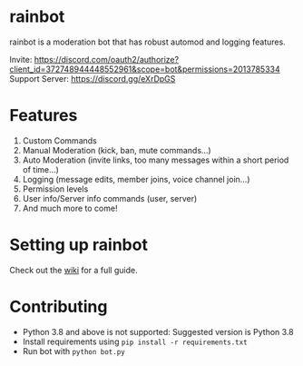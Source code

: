 # rainbot

rainbot is a moderation bot that has robust automod and logging features.

Invite: <https://discord.com/oauth2/authorize?client_id=372748944448552961&scope=bot&permissions=2013785334>    
Support Server: <https://discord.gg/eXrDpGS>

# Features
1. Custom Commands
2. Manual Moderation (kick, ban, mute commands...)
3. Auto Moderation (invite links, too many messages within a short period of time...)
4. Logging (message edits, member joins, voice channel join...)
5. Permission levels
6. User info/Server info commands (user, server)
7. And much more to come!

# Setting up rainbot
Check out the [wiki](https://github.com/fourjr/rainbot/wiki/Setting-up-rainbot) for a full guide.

# Contributing
- Python 3.8 and above is not supported: Suggested version is Python 3.8
- Install requirements using `pip install -r requirements.txt`
- Run bot with `python bot.py`
